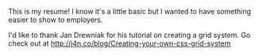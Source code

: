 This is my resume! I know it's a little basic but I wanted to have something easier to show to employers.

I'd like to thank Jan Drewniak for his tutorial on creating a grid system. Go check out at http://j4n.co/blog/Creating-your-own-css-grid-system